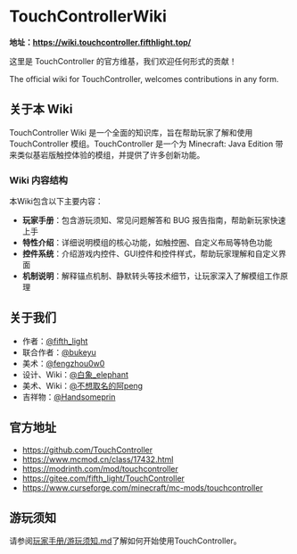 # TouchControllerWiki

**地址：<https://wiki.touchcontroller.fifthlight.top/>**

这里是 TouchController 的官方维基，我们欢迎任何形式的贡献！

The official wiki for TouchController, welcomes contributions in any form.

## 关于本 Wiki

TouchController Wiki 是一个全面的知识库，旨在帮助玩家了解和使用 TouchController 模组。TouchController 是一个为 Minecraft: Java Edition 带来类似基岩版触控体验的模组，并提供了许多创新功能。

### Wiki 内容结构

本Wiki包含以下主要内容：

- **玩家手册**：包含游玩须知、常见问题解答和 BUG 报告指南，帮助新玩家快速上手
- **特性介绍**：详细说明模组的核心功能，如触控圈、自定义布局等特色功能
- **控件系统**：介绍游戏内控件、GUI控件和控件样式，帮助玩家理解和自定义界面
- **机制说明**：解释锚点机制、静默转头等技术细节，让玩家深入了解模组工作原理

## 关于我们

- 作者：[@fifth_light](https://www.mcmod.cn/author/33901.html)
- 联合作者：[@bukeyu](https://www.mcmod.cn/author/33945.html)
- 美术：[@fengzhou0w0](https://www.mcmod.cn/author/34100.html)
- 设计、Wiki：[@白象_elephant](https://www.mcmod.cn/author/33761.html)
- 美术、Wiki：[@不想取名的阿peng](https://www.mcmod.cn/author/34694.html)
- 吉祥物：[@Handsomeprin](https://www.mcmod.cn/author/34167.html)

## 官方地址

- <https://github.com/TouchController>
- <https://www.mcmod.cn/class/17432.html>
- <https://modrinth.com/mod/touchcontroller>
- <https://gitee.com/fifth_light/TouchController>
- <https://www.curseforge.com/minecraft/mc-mods/touchcontroller>

## 游玩须知

请参阅[玩家手册/游玩须知.md](玩家手册/游玩须知.md)了解如何开始使用TouchController。
